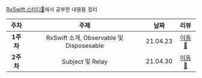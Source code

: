 [RxSwift 스터디🥔](https://github.com/Hansangjin98/RxSwift_R4)에서 공부한 내용들 정리

|주차|주제|날짜|리뷰|
|:--------:|:--------:|:--------:|:--------:|
|**1주차**|RxSwift 소개, Observable 및 Disposesable|21.04.23|[이동🚗](https://github.com/Hansangjin98/RxSwift-Study/blob/main/Review/Week%201.md)|
|**2주차**|Subject 및 Relay|21.04.30|[이동🚗](https://github.com/Hansangjin98/RxSwift-Study/blob/main/Review/Week%202.md)|
